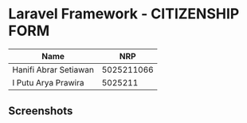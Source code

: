 

<h1>Laravel Framework - CITIZENSHIP FORM</h1>

| Name                        | NRP        |
|-----------------------------|------------|
|Hanifi Abrar Setiawan        | 5025211066 |
|I Putu Arya Prawira          | 5025211    |

## Screenshots

  




